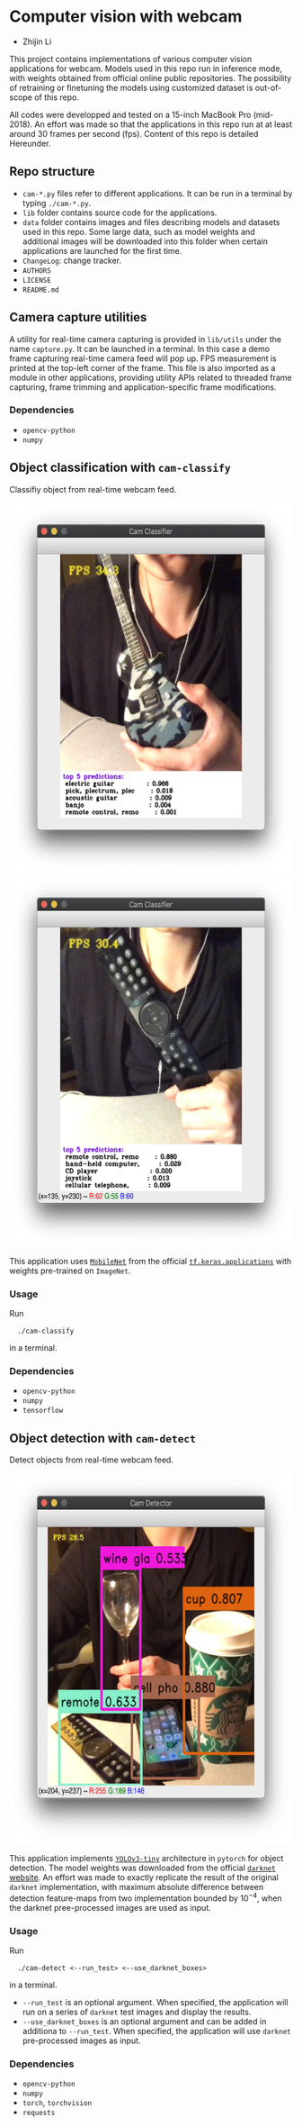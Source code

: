 
# Computer vision with webcam

- Zhijin Li

This project contains implementations of various computer vision
applications for webcam. Models used in this repo run in inference
mode, with weights obtained from official online public
repositories. The possibility of retraining or finetuning the models
using customized dataset is out-of-scope of this repo.

All codes were developped and tested on a 15-inch MacBook Pro
(mid-2018). An effort was made so that the applications in this repo
run at at least around 30 frames per second (fps). Content of this
repo is detailed Hereunder.


## Repo structure

- `cam-*.py` files refer to different applications. It can be run in a
  terminal by typing `./cam-*.py`.
- `lib` folder contains source code for the applications.
- `data` folder contains images and files describing models and
  datasets used in this repo. Some large data, such as model weights
  and additional images will be downloaded into this folder when
  certain applications are launched for the first time.
- `ChangeLog`: change tracker.
- `AUTHORS`
- `LICENSE`
- `README.md`


## Camera capture utilities

A utility for real-time camera capturing is provided in `lib/utils`
under the name `capture.py`. It can be launched in a terminal. In this
case a demo frame capturing real-time camera feed will pop up. FPS
measurement is printed at the top-left corner of the frame. This file
is also imported as a module in other applications, providing utility
APIs related to threaded frame capturing, frame trimming and
application-specific frame modifications.

### Dependencies

- `opencv-python`
- `numpy`


## Object classification with `cam-classify`

Classifiy object from real-time webcam feed.

<img
    src = "./data/img/cam-classify-sample1.png"
    alt-text = "cam-classify example 1"
    width = "600"
    height = "660"
    />
<img
    src = "./data/img/cam-classify-sample2.png"
    alt-text = "cam-classify example 2"
    width = "600"
    height = "660"
    />

This application uses
[`MobileNet`](https://arxiv.org/pdf/1704.04861.pdf) from the official
[`tf.keras.applications`](https://keras.io/applications/#mobilenet)
with weights pre-trained on `ImageNet`.

### Usage

Run

      ./cam-classify

in a terminal.

### Dependencies

- `opencv-python`
- `numpy`
- `tensorflow`


## Object detection with `cam-detect`

Detect objects from real-time webcam feed.

<img
    src = "./data/img/cam-detect-sample.png"
    alt-text = "cam-classify example 1"
    width = "600"
    height = "660"
    />

This application implements
[`YOLOv3-tiny`](https://pjreddie.com/media/files/papers/YOLOv3.pdf)
architecture in `pytorch` for object detection. The model weights was downloaded
from the official [`darknet`
website](https://pjreddie.com/darknet/yolo/). An effort was made to
exactly replicate the result of the original `darknet` implementation,
with maximum absolute difference between detection feature-maps from
two implementation bounded by $10^{-4}$, when the darknet
pree-processed images are used as input.

### Usage

Run

      ./cam-detect <--run_test> <--use_darknet_boxes>

in a terminal.

- `--run_test` is an optional argument. When specified, the
  application will run on a series of `darknet` test images and
  display the results.
- `--use_darknet_boxes` is an optional argument and can be added in
  additiona to `--run_test`. When specified, the application will use
  `darknet` pre-processed images as input.

### Dependencies

- `opencv-python`
- `numpy`
- `torch`, `torchvision`
- `requests`
